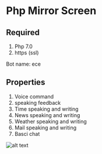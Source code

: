# Php Mirror Screen
## Required
1. Php 7.0
2. https (ssl)

Bot name: ece

## Properties
1. Voice command
2. speaking feedback
3. Time speaking and writing
4. News  speaking and writing
5. Weather speaking and writing
6. Mail speaking and writing
7. Basci chat

![alt text][logo]

[logo]: https://i.hizliresim.com/PD7Lod.png "Logo Title Text 2"
[logo]: https://i.hizliresim.com/g6P3A0.png "Logo Title Text 2"
[logo]: https://i.hizliresim.com/9NYJ5Z.png "Logo Title Text 2"
